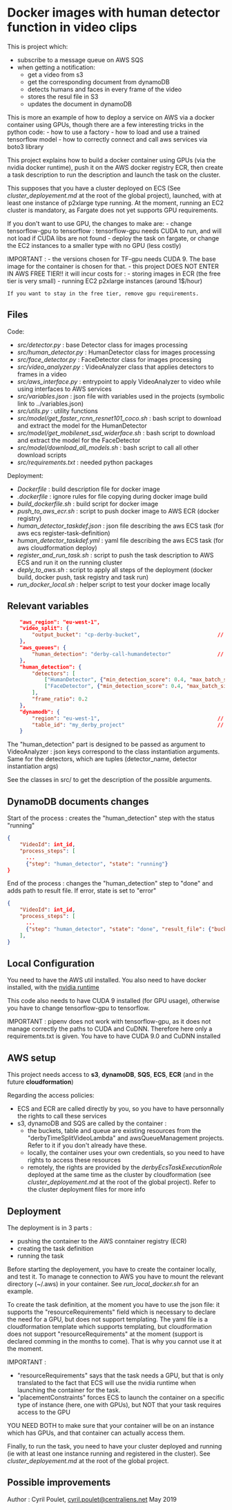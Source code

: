 Docker images with human detector function in video clips
===================

This is project which:

- subscribe to a message queue on AWS SQS
- when getting a notification:
    - get a video from s3
    - get the corresponding document from dynamoDB
    - detects humans and faces in every frame of the video
    - stores the resul file in S3
    - updates the document in dynamoDB

This is more an example of how to deploy a service on AWS via a docker container using GPUs, though there are a few interesting tricks in the python code:
    - how to use a factory
    - how to load and use a trained tensorflow model
    - how to correctly connect and call aws services via boto3 library

This project explains how to build a docker container using GPUs (via the nvidia docker runtime), push it on the AWS docker registry ECR, then create a task description to run the description and launch the task on the cluster.

This supposes that you have a cluster deployed on ECS (See _cluster_deployement.md_ at the root of the global project), launched, with at least one instance of p2xlarge type running.
At the moment, running an EC2 cluster is mandatory, as Fargate does not yet supports GPU requirements.

If you don't want to use GPU, the changes to make are:
    - change tensorflow-gpu to tensorflow : tensorflow-gpu needs CUDA to run, and will not load if CUDA libs are not found
    - deploy the task on fargate, or change the EC2 instances to a smaller type with no GPU (less costly)


IMPORTANT : 
    - the versions chosen for TF-gpu needs CUDA 9. The base image for the container is chosen for that.
    - this project DOES NOT ENTER IN AWS FREE TIER!! it will incur costs for :
        - storing images in ECR (the free tier is very small)
        - running EC2 p2xlarge instances  (around 1$/hour)

    If you want to stay in the free tier, remove gpu requirements.


Files
-----
Code:

- _src/detector.py_ : base Detector class for images processing
- _src/human_detector.py_ : HumanDetector class for images processing
- _src/face_detector.py_ : FaceDetector class for images processing
- _src/video_analyzer.py_ : VideoAnalyzer class that applies detectors to frames in a video
- _src/aws_interface.py_ : entrypoint to apply VideoAnalyzer to video while using interfaces to AWS services
- _src/variables.json_ : json file with variables used in the projects (symbolic link to ../variables.json)
- _src/utils.py_ : utility functions
- _src/model/get_faster_rcnn_resnet101_coco.sh_ : bash script to download and extract the model for the HumanDetector
- _src/model/get_mobilenet_ssd_widerface.sh_ : bash script to download and extract the model for the FaceDetector
- _src/model/download_all_models.sh_ : bash script to call all other download scripts
- _src/requirements.txt_ : needed python packages

Deployment:

- _Dockerfile_ : build description file for docker image
- _.dockerfile_ : ignore rules for file copying during docker image build
- _build_dockerfile.sh_ : build script for docker image
- _push_to_aws_ecr.sh_ : script to push docker image to AWS ECR (docker registry)
- _human_detector_taskdef.json_ : json file describing the aws ECS task (for aws ecs register-task-definition)
- _human_detector_taskdef.yml_ : yaml file describing the aws ECS task (for aws cloudformation deploy)
- _register_and_run_task.sh_ : script to push the task description to AWS ECS and run it on the running cluster
- _deply_to_aws.sh_ : script to apply all steps of the deployment (docker build, docker push, task registry and task run)
- _run_docker_local.sh_ : helper script to test your docker image locally


Relevant variables
-----------------

```json
    "aws_region": "eu-west-1",
    "video_split": {
		"output_bucket": "cp-derby-bucket",                         // output bucket for the videos to process
	},
    "aws_queues": {
        "human_detection": "derby-call-humandetector"               // SQS queue to use
    },
    "human_detection": {
        "detectors": [
            ["HumanDetector", {"min_detection_score": 0.4, "max_batch_size": 5}],
            ["FaceDetector", {"min_detection_score": 0.4, "max_batch_size": 5}]
        ],
        "frame_ratio": 0.2
    },
	"dynamodb": {
		"region": "eu-west-1",                                      // region of the DynamoDB table
		"table_id": "my_derby_project"                              // DynamoDB table name
	}
```

The "human_detection" part is designed to be passed as argument to VideoAnalyzer : json keys correspond to the class instantiation arguments.
Same for the detectors, which are tuples (detector_name, detector instantiation args)

See the classes in src/ to get the description of the possible arguments.


DynamoDB documents changes
---------------

Start of the process : creates the "human_detection" step with the status "running"

```json
{
    "VideoId": int_id,
    "process_steps": [ 
      ...
      {"step": "human_detector", "state": "running"}
}
```

End of the process : changes the "human_detection" step to "done" and adds path to result file. If error, state is set to "error"

```json
{
    "VideoId": int_id,
    "process_steps": [
      ...
      {"step": "human_detector", "state": "done", "result_file": {"bucket": ..., "key": ...}}
    ],
}
```

Local Configuration
------------
You need to have the AWS util installed. You also need to have docker installed, with the [nvidia runtime](https://github.com/NVIDIA/nvidia-docker)

This code also needs to have CUDA 9 installed (for GPU usage), otherwise you have to change tensorflow-gpu to tensorflow.

IMPORTANT : pipenv does not work with tensorflow-gpu, as it does not manage correctly the paths to CUDA and CuDNN.
Therefore here only a requirements.txt is given. You have to have CUDA 9.0 and CuDNN installed


AWS setup
---------
This project needs access to **s3**, **dynamoDB**, **SQS**, **ECS**, **ECR** (and in the future **cloudformation**)

Regarding the access policies:
- ECS and ECR are called directly by you, so you have to have personnally the rights to call these services
- s3, dynamoDB and SQS are called by the container :
    - the buckets, table and queue are existing resources from the "derbyTimeSplitVideoLambda" and awsQueueManagement projects. Refer to it if you don't already have these.
    - locally, the container uses your own credentials, so you need to have rights to access these resources
    - remotely, the rights are provided by the *derbyEcsTaskExecutionRole* deployed at the same time as the cluster by cloudformation (see _cluster_deployement.md_ at the root of the global project). Refer to the cluster deployment files for more info


Deployment
----------

The deployment is in 3 parts :

- pushing the container to the AWS conntainer registry (ECR)
- creating the task definition
- running the task

Before starting the deployement, you have to create the container locally, and test it. To manage te connection to AWS you have to mount the relevant directory (~/.aws) in your container. See _run_local_docker.sh_ for an example.

To create the task definition, at the moment you have to use the json file: it supports the "resourceRequirements" field which is necessary to declare the need for a GPU, but does not support templating.
The yaml file is a cloudformation template which supports templating, but cloudformation does not support "resourceRequirements" at the moment (support is declared comming in the months to come). That is why you cannot use it at the moment.

IMPORTANT : 
- "resourceRequirements" says that the task needs a GPU, but that is only translated to the fact that ECS will use the nvidia runtime when launching the container for the task. 
- "placementConstraints" forces ECS to launch the container on a specific type of instance (here, one with GPUs), but NOT that your task requires access to the GPU

YOU NEED BOTH to make sure that your container will be on an instance which has GPUs, and that container can actually access them.

Finally, to run the task, you need to have your cluster deployed and running (ie with at least one instance running and registered in the cluster). See _cluster_deployement.md_ at the root of the global project.


Possible improvements
--------------------



Author : Cyril Poulet, cyril.poulet@centraliens.net
May 2019